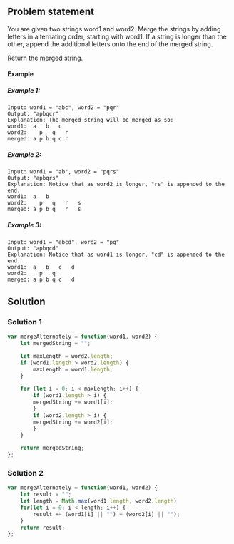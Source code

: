 ## Problem statement

You are given two strings word1 and word2. Merge the strings by adding letters in alternating order, starting with word1. If a string is longer than the other, append the additional letters onto the end of the merged string.

Return the merged string.

#### Example

##### Example 1:

```
Input: word1 = "abc", word2 = "pqr"
Output: "apbqcr"
Explanation: The merged string will be merged as so:
word1:  a   b   c
word2:    p   q   r
merged: a p b q c r
```

##### Example 2:
```
Input: word1 = "ab", word2 = "pqrs"
Output: "apbqrs"
Explanation: Notice that as word2 is longer, "rs" is appended to the end.
word1:  a   b 
word2:    p   q   r   s
merged: a p b q   r   s
```

##### Example 3:
```
Input: word1 = "abcd", word2 = "pq"
Output: "apbqcd"
Explanation: Notice that as word1 is longer, "cd" is appended to the end.
word1:  a   b   c   d
word2:    p   q 
merged: a p b q c   d
```
## Solution

### Solution 1

```js
var mergeAlternately = function(word1, word2) {
    let mergedString = "";

    let maxLength = word2.length;
    if (word1.length > word2.length) {
        maxLength = word1.length;
    }

    for (let i = 0; i < maxLength; i++) {
        if (word1.length > i) {
        mergedString += word1[i];
        }
        if (word2.length > i) {
        mergedString += word2[i];
        }
    }

    return mergedString;
};
```

### Solution 2

```js
var mergeAlternately = function(word1, word2) {
    let result = "";
    let length = Math.max(word1.length, word2.length)
    for(let i = 0; i < length; i++) {
        result += (word1[i] || "") + (word2[i] || "");
    }
    return result;
};
```